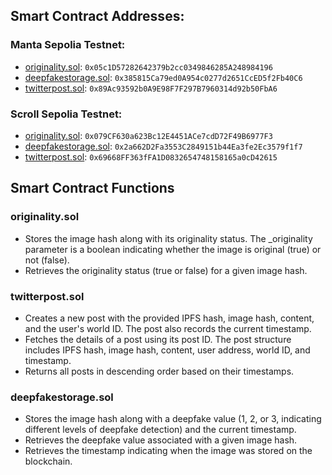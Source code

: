 ## Smart Contract Addresses:

### Manta Sepolia Testnet:
- [originality.sol](https://sepolia.etherscan.io/address/0x05c1D57282642379b2cc0349846285A248984196): `0x05c1D57282642379b2cc0349846285A248984196`
- [deepfakestorage.sol](https://sepolia.etherscan.io/address/0x385815Ca79ed0A954c0277d2651CcED5f2Fb40C6): `0x385815Ca79ed0A954c0277d2651CcED5f2Fb40C6`
- [twitterpost.sol](https://sepolia.etherscan.io/address/0x89Ac93592b0A9E98F7F297B7960314d92b50FbA6): `0x89Ac93592b0A9E98F7F297B7960314d92b50FbA6`

### Scroll Sepolia Testnet:
- [originality.sol](https://sepolia.etherscan.io/address/0x079CF630a623Bc12E4451ACe7cdD72F49B6977F3): `0x079CF630a623Bc12E4451ACe7cdD72F49B6977F3`
- [deepfakestorage.sol](https://sepolia.etherscan.io/address/0x2a662D2Fa3553C2849151b44Ea3fe2Ec3579f1f7): `0x2a662D2Fa3553C2849151b44Ea3fe2Ec3579f1f7`
- [twitterpost.sol](https://sepolia.etherscan.io/address/0x69668FF363fFA1D0832654748158165a0cD42615): `0x69668FF363fFA1D0832654748158165a0cD42615`

## Smart Contract Functions
### originality.sol
- Stores the image hash along with its originality status. The _originality parameter is a boolean indicating whether the image is original (true) or not (false).
- Retrieves the originality status (true or false) for a given image hash.

### twitterpost.sol
- Creates a new post with the provided IPFS hash, image hash, content, and the user's world ID. The post also records the current timestamp.
- Fetches the details of a post using its post ID. The post structure includes IPFS hash, image hash, content, user address, world ID, and timestamp.
- Returns all posts in descending order based on their timestamps.

### deepfakestorage.sol
- Stores the image hash along with a deepfake value (1, 2, or 3, indicating different levels of deepfake detection) and the current timestamp.
- Retrieves the deepfake value associated with a given image hash.
- Retrieves the timestamp indicating when the image was stored on the blockchain.


